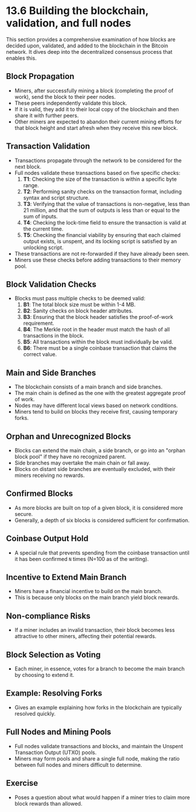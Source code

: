 # 13.6 Building the blockchain, validation, and full nodes

This section provides a comprehensive examination of how blocks are decided upon, validated, and added to the blockchain in the Bitcoin network. It dives deep into the decentralized consensus process that enables this.

## Block Propagation
- Miners, after successfully mining a block (completing the proof of work), send the block to their peer nodes.
- These peers independently validate this block.
- If it is valid, they add it to their local copy of the blockchain and then share it with further peers.
- Other miners are expected to abandon their current mining efforts for that block height and start afresh when they receive this new block.

## Transaction Validation
- Transactions propagate through the network to be considered for the next block.
- Full nodes validate these transactions based on five specific checks:
  1. **T1**: Checking the size of the transaction is within a specific byte range.
  2. **T2**: Performing sanity checks on the transaction format, including syntax and script structure.
  3. **T3**: Verifying that the value of transactions is non-negative, less than 21 million, and that the sum of outputs is less than or equal to the sum of inputs.
  4. **T4**: Checking the lock-time field to ensure the transaction is valid at the current time.
  5. **T5**: Checking the financial viability by ensuring that each claimed output exists, is unspent, and its locking script is satisfied by an unlocking script.
- These transactions are not re-forwarded if they have already been seen.
- Miners use these checks before adding transactions to their memory pool.

## Block Validation Checks
- Blocks must pass multiple checks to be deemed valid:
  1. **B1**: The total block size must be within 1-4 MB.
  2. **B2**: Sanity checks on block header attributes.
  3. **B3**: Ensuring that the block header satisfies the proof-of-work requirement.
  4. **B4**: The Merkle root in the header must match the hash of all transactions in the block.
  5. **B5**: All transactions within the block must individually be valid.
  6. **B6**: There must be a single coinbase transaction that claims the correct value.

## Main and Side Branches
- The blockchain consists of a main branch and side branches.
- The main chain is defined as the one with the greatest aggregate proof of work.
- Nodes may have different local views based on network conditions.
- Miners tend to build on blocks they receive first, causing temporary forks.

## Orphan and Unrecognized Blocks
- Blocks can extend the main chain, a side branch, or go into an "orphan block pool" if they have no recognized parent.
- Side branches may overtake the main chain or fall away.
- Blocks on distant side branches are eventually excluded, with their miners receiving no rewards.

## Confirmed Blocks
- As more blocks are built on top of a given block, it is considered more secure.
- Generally, a depth of six blocks is considered sufficient for confirmation.

## Coinbase Output Hold
- A special rule that prevents spending from the coinbase transaction until it has been confirmed `N` times (N=100 as of the writing).

## Incentive to Extend Main Branch
- Miners have a financial incentive to build on the main branch.
- This is because only blocks on the main branch yield block rewards.

## Non-compliance Risks
- If a miner includes an invalid transaction, their block becomes less attractive to other miners, affecting their potential rewards.

## Block Selection as Voting
- Each miner, in essence, votes for a branch to become the main branch by choosing to extend it.

## Example: Resolving Forks
- Gives an example explaining how forks in the blockchain are typically resolved quickly.

## Full Nodes and Mining Pools
- Full nodes validate transactions and blocks, and maintain the Unspent Transaction Output (UTXO) pools.
- Miners may form pools and share a single full node, making the ratio between full nodes and miners difficult to determine.

## Exercise
- Poses a question about what would happen if a miner tries to claim more block rewards than allowed.
